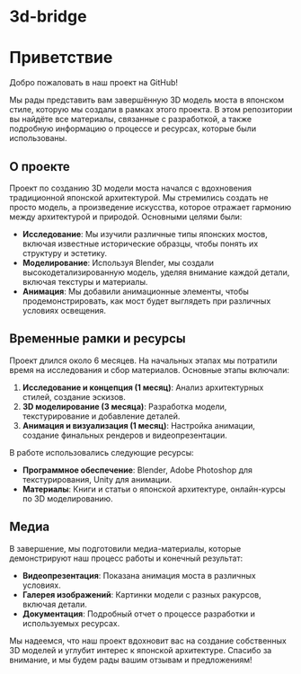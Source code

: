 # 3d-bridge

# Приветствие

Добро пожаловать в наш проект на GitHub!

Мы рады представить вам завершённую 3D модель моста в японском стиле, которую мы создали в рамках этого проекта. В этом репозитории вы найдёте все материалы, связанные с разработкой, а также подробную информацию о процессе и ресурсах, которые были использованы.

## О проекте

Проект по созданию 3D модели моста начался с вдохновения традиционной японской архитектурой. Мы стремились создать не просто модель, а произведение искусства, которое отражает гармонию между архитектурой и природой. Основными целями были:

- **Исследование**: Мы изучили различные типы японских мостов, включая известные исторические образцы, чтобы понять их структуру и эстетику.
- **Моделирование**: Используя Blender, мы создали высокодетализированную модель, уделяя внимание каждой детали, включая текстуры и материалы.
- **Анимация**: Мы добавили анимационные элементы, чтобы продемонстрировать, как мост будет выглядеть при различных условиях освещения.

## Временные рамки и ресурсы

Проект длился около 6 месяцев. На начальных этапах мы потратили время на исследования и сбор материалов. Основные этапы включали:

1. **Исследование и концепция (1 месяц)**: Анализ архитектурных стилей, создание эскизов.
2. **3D моделирование (3 месяца)**: Разработка модели, текстурирование и добавление деталей.
3. **Анимация и визуализация (1 месяц)**: Настройка анимации, создание финальных рендеров и видеопрезентации.

В работе использовались следующие ресурсы:

- **Программное обеспечение**: Blender, Adobe Photoshop для текстурирования, Unity для анимации.
- **Материалы**: Книги и статьи о японской архитектуре, онлайн-курсы по 3D моделированию.

## Медиа

В завершение, мы подготовили медиа-материалы, которые демонстрируют наш процесс работы и конечный результат:

- **Видеопрезентация**: Показана анимация моста в различных условиях.
- **Галерея изображений**: Картинки модели с разных ракурсов, включая детали.
- **Документация**: Подробный отчет о процессе разработки и используемых ресурсах.

Мы надеемся, что наш проект вдохновит вас на создание собственных 3D моделей и углубит интерес к японской архитектуре. Спасибо за внимание, и мы будем рады вашим отзывам и предложениям!

